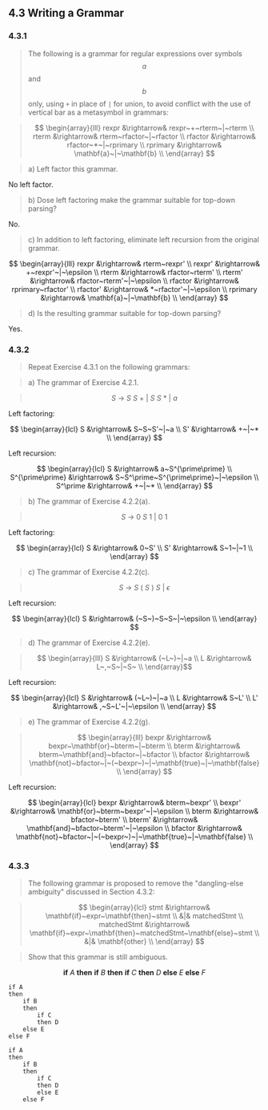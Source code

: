 ## 4.3 Writing a Grammar

### 4.3.1

> The following is a grammar for regular expressions over symbols $$a$$ and $$b$$ only, using `+` in place of `|` for union, to avoid conflict with the use of vertical bar as a metasymbol in grammars:

> $$
\begin{array}{lll}
rexpr &\rightarrow& rexpr~+~rterm~|~rterm \\
rterm &\rightarrow& rterm~rfactor~|~rfactor \\
rfactor &\rightarrow& rfactor~*~|~rprimary \\
rprimary &\rightarrow& \mathbf{a}~|~\mathbf{b} \\
\end{array}
$$

> a) Left factor this grammar.

No left factor.

> b) Dose left factoring make the grammar suitable for top-down parsing?

No.

> c) In addition to left factoring, eliminate left recursion from the original grammar.

$$
\begin{array}{lll}
rexpr &\rightarrow& rterm~rexpr' \\
rexpr' &\rightarrow& +~rexpr'~|~\epsilon \\
rterm &\rightarrow& rfactor~rterm' \\
rterm' &\rightarrow& rfactor~rterm'~|~\epsilon \\
rfactor &\rightarrow& rprimary~rfactor' \\
rfactor' &\rightarrow& *~rfactor'~|~\epsilon \\
rprimary &\rightarrow& \mathbf{a}~|~\mathbf{b} \\
\end{array}
$$

> d) Is the resulting grammar suitable for top-down parsing?

Yes.

### 4.3.2

> Repeat Exercise 4.3.1 on the following grammars:

> a) The grammar of Exercise 4.2.1.

> $$
S~\rightarrow~S~S~+~|~S~S~*~|~a$$

Left factoring:

$$
\begin{array}{lcl}
S &\rightarrow& S~S~S'~|~a \\
S' &\rightarrow& +~|~* \\
\end{array}
$$

Left recursion:

$$
\begin{array}{lcl}
S &\rightarrow& a~S^{\prime\prime} \\
S^{\prime\prime} &\rightarrow& S~S^\prime~S^{\prime\prime}~|~\epsilon \\
S^\prime &\rightarrow& +~|~* \\
\end{array}
$$

> b) The grammar of Exercise 4.2.2(a).

> $$
S~\rightarrow~0~S~1~|~0~1$$

Left factoring:

$$
\begin{array}{lcl}
S &\rightarrow& 0~S' \\
S' &\rightarrow& S~1~|~1 \\
\end{array}
$$

> c) The grammar of Exercise 4.2.2(c).

> $$
S~\rightarrow~S~(~S~)~S~|~\epsilon$$

Left recursion:

$$
\begin{array}{lcl}
S &\rightarrow& (~S~)~S~S~|~\epsilon \\
\end{array}
$$

> d) The grammar of Exercise 4.2.2(e).

> $$
\begin{array}{lll}
S &\rightarrow& (~L~)~|~a \\
L &\rightarrow& L~,~S~|~S~ \\
\end{array}$$

Left recursion:

$$
\begin{array}{lcl}
S &\rightarrow& (~L~)~|~a \\
L &\rightarrow& S~L' \\
L' &\rightarrow& ,~S~L'~|~\epsilon \\
\end{array}
$$

> e) The grammar of Exercise 4.2.2(g).

> $$
\begin{array}{lll}
bexpr &\rightarrow& bexpr~\mathbf{or}~bterm~|~bterm \\
bterm &\rightarrow& bterm~\mathbf{and}~bfactor~|~bfactor \\
bfactor &\rightarrow& \mathbf{not}~bfactor~|~(~bexpr~)~|~\mathbf{true}~|~\mathbf{false} \\
\end{array}
$$

Left recursion:

$$
\begin{array}{lcl}
bexpr &\rightarrow& bterm~bexpr' \\
bexpr' &\rightarrow& \mathbf{or}~bterm~bexpr'~|~\epsilon \\
bterm &\rightarrow& bfactor~bterm' \\
bterm' &\rightarrow& \mathbf{and}~bfactor~bterm'~|~\epsilon \\
bfactor &\rightarrow& \mathbf{not}~bfactor~|~(~bexpr~)~|~\mathbf{true}~|~\mathbf{false} \\
\end{array}
$$

### 4.3.3

> The following grammar is proposed to remove the "dangling-else ambiguity" discussed in Section 4.3.2:

> $$
\begin{array}{lcl}
stmt &\rightarrow& \mathbf{if}~expr~\mathbf{then}~stmt \\
&|& matchedStmt \\
matchedStmt &\rightarrow& \mathbf{if}~expr~\mathbf{then}~matchedStmt~\mathbf{else}~stmt \\
&|& \mathbf{other} \\
\end{array}
$$

> Show that this grammar is still ambiguous.

$$\mathbf{if}~A~\mathbf{then}~\mathbf{if}~B~\mathbf{then}~\mathbf{if}~C~\mathbf{then}~D~\mathbf{else}~E~\mathbf{else}~F$$

```
if A
then
    if B
    then
        if C
        then D
    else E
else F
```

```
if A
then
    if B
    then
        if C
        then D
        else E
    else F
```
